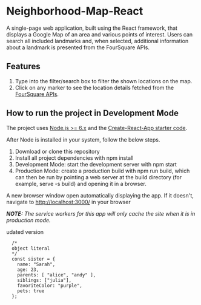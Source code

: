 # Neighborhood-Map-React
A single-page web application, built using the React framework, that displays a Google Map of an area and various points of interest. Users can search all included landmarks and, when selected, additional information about a landmark is presented from the FourSquare APIs.

## Features

1. Type into the filter/search box to filter the shown locations on the map.
2. Click on any marker to see the location details fetched from the [FourSquare APIs](https://developer.foursquare.com/).

## How to run the project in Development Mode
The project uses [Node.js >= 6.x](https://nodejs.org/en/) and the [Create-React-App starter code](https://github.com/facebookincubator/create-react-app).

After Node is installed in your system, follow the below steps.

1. Download or clone this repository
2. Install all project dependencies with npm install
3. Development Mode: start the development server with npm start
4. Production Mode: create a production build with npm run build, which can then be run by pointing a web server at the build directory (for example, serve -s build) and opening it in a browser.

A new browser window open automatically displaying the app.  If it doesn't, navigate to [http://localhost:3000/](http://localhost:3000/) in your browser

***NOTE:*** *The service workers for this app will only cache the site when it is in production mode.*

udated version

```
  /* 
  object literal 
  */
  const sister = {
    name: "Sarah", 
    age: 23,
    parents: [ "alice", "andy" ],
    siblings: ["julia"],
    favoriteColor: "purple",
    pets: true
  };
```
